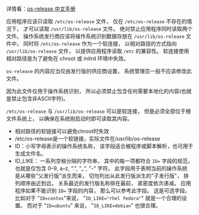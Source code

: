 详情看：[os-release 中文手册]( http://www.jinbuguo.com/systemd/os-release.html )

应用程序应该只读取 `/etc/os-release` 文件， 仅在 `/etc/os-release` 不存在的情况下， 才可以读取 `/usr/lib/os-release` 文件。 绝对禁止应用程序同时读取两个文件。 操作系统发行商应该将操作系统识别数据存放在 `/usr/lib/os-release` 文件中， 同时将 `/etc/os-release` 作为一个软连接， 以相对路径的方式指向 `/usr/lib/os-release` 文件， 以提供应用程序读取 `/etc` 的兼容性。 软连接使用相对路径是为了避免在 chroot 或 initrd 环境中失效。

`os-release` 的内容应当仅由发行版的供应商设置， 系统管理员一般不应该修改此文件。

因为此文件仅用于操作系统识别， 所以必须禁止包含任何需要本地化的内容(也就是禁止包含非ASCII字符)。

`/etc/os-release` 与 `/usr/lib/os-release` 可以是软连接， 但是必须全部位于根文件系统上， 以确保在系统刚启动时即可读取其内容。



- 相对路径的软链接可以避免chroot时失效
- /etc/os-release是一个软链接，实际文件在/usr/lib/os-release
-  ID：小写字母表示的操作系统名称， 该字段适合被程序或脚本解析，也可用于生成文件名。 
- ID_LIKE： 一系列空格分隔的字符串， 其中的每一项都符合 `ID=` 字段的规范， 也就是仅包含 0–9, a–z, ".", "_", "-" 字符。 此字段用于表明当前的操作系统 是从哪些"父发行版"派生而来， 切勿列出从此发行版派生的"子发行版"， 排列顺序由近到远， 关系最近的发行版名称排在最前， 紧密度依次递减。 应用程序如果不能识别 `ID=` 字段的内容， 那么可以参考此字段。 这是可选字段。  比如对于 "`ID=centos`"来说， "`ID_LIKE="rhel fedora"`" 就是一个合理的设置。 而对于 "`ID=ubuntu`" 来说， "`ID_LIKE=debian`" 也很合理。 



































